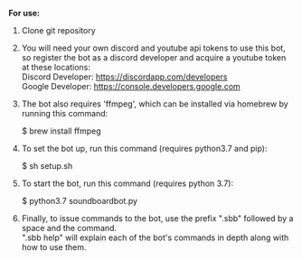 **For use:**  
  
1. Clone git repository  
2. You will need your own discord and youtube api tokens to use this bot, so register the bot as a discord developer and acquire a youtube token at these locations:  
Discord Developer: https://discordapp.com/developers  
Google Developer: https://console.developers.google.com  
3. The bot also requires 'ffmpeg', which can be installed via homebrew by running this command:  
  
    $ brew install ffmpeg  
  
4. To set the bot up, run this command (requires python3.7 and pip):  
  
    $ sh setup.sh  
  
5. To start the bot, run this command (requires python 3.7):  
  
    $ python3.7 soundboardbot.py  
  
6. Finally, to issue commands to the bot, use the prefix ".sbb" followed by a space and the command.  
   ".sbb help" will explain each of the bot's commands in depth along with how to use them.
